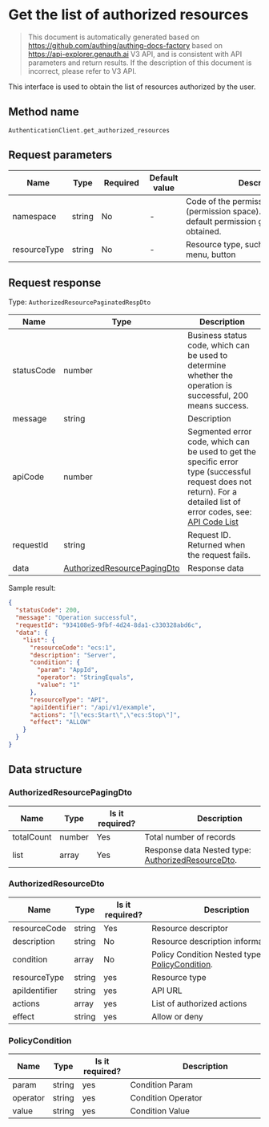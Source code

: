 # Get the list of authorized resources

<!--
Warning⚠️:
Do not modify this document directly,
https://github.com/Authing/authing-docs-factory
Use this project to generate
-->

<LastUpdated />

> This document is automatically generated based on https://github.com/authing/authing-docs-factory based on https://api-explorer.genauth.ai V3 API, and is consistent with API parameters and return results. If the description of this document is incorrect, please refer to V3 API.

This interface is used to obtain the list of resources authorized by the user.

## Method name

`AuthenticationClient.get_authorized_resources`

## Request parameters

| Name         | Type   | <div style="width:80px">Required</div> | Default value | <div style="width:300px">Description</div>                                                                     | <div style="width:200px"></div>Sample value</div> |
| ------------ | ------ | -------------------------------------- | ------------- | -------------------------------------------------------------------------------------------------------------- | ------------------------------------------------- |
| namespace    | string | No                                     | -             | Code of the permission group (permission space). If not passed, the default permission group will be obtained. | `default`                                         |
| resourceType | string | No                                     | -             | Resource type, such as data, API, menu, button                                                                 |                                                   |

## Request response

Type: `AuthorizedResourcePaginatedRespDto`

| Name       | Type                                                                   | Description                                                                                                                                                                                                                                                                                                                                  |
| ---------- | ---------------------------------------------------------------------- | -------------------------------------------------------------------------------------------------------------------------------------------------------------------------------------------------------------------------------------------------------------------------------------------------------------------------------------------- |
| statusCode | number                                                                 | Business status code, which can be used to determine whether the operation is successful, 200 means success.                                                                                                                                                                                                                                 |
| message    | string                                                                 | Description                                                                                                                                                                                                                                                                                                                                  |
| apiCode    | number                                                                 | Segmented error code, which can be used to get the specific error type (successful request does not return). For a detailed list of error codes, see: [API Code List](https://api-explorer.genauth.ai/?tag=group/%E5%BC%80%E5%8F%91%E5%87%86%E5%A4%87#tag/%E5%BC%80%E5%8F%91%E5%87%86%E5%A4%87/%E9%94%99%E8%AF%AF%E5%A4%84%E7%90%86/apiCode) |
| requestId  | string                                                                 | Request ID. Returned when the request fails.                                                                                                                                                                                                                                                                                                 |
| data       | <a href="#AuthorizedResourcePagingDto">AuthorizedResourcePagingDto</a> | Response data                                                                                                                                                                                                                                                                                                                                |

Sample result:

```json
{
  "statusCode": 200,
  "message": "Operation successful",
  "requestId": "934108e5-9fbf-4d24-8da1-c330328abd6c",
  "data": {
    "list": {
      "resourceCode": "ecs:1",
      "description": "Server",
      "condition": {
        "param": "AppId",
        "operator": "StringEquals",
        "value": "1"
      },
      "resourceType": "API",
      "apiIdentifier": "/api/v1/example",
      "actions": "[\"ecs:Start\",\"ecs:Stop\"]",
      "effect": "ALLOW"
    }
  }
}
```

## Data structure

### <a id="AuthorizedResourcePagingDto"></a> AuthorizedResourcePagingDto

| Name       | Type   | <div style="width:80px">Is it required?</div> | <div style="width:300px">Description</div>                                             | <div style="width:200px">Sample value</div> |
| ---------- | ------ | --------------------------------------------- | -------------------------------------------------------------------------------------- | ------------------------------------------- |
| totalCount | number | Yes                                           | Total number of records                                                                |                                             |
| list       | array  | Yes                                           | Response data Nested type: <a href="#AuthorizedResourceDto">AuthorizedResourceDto</a>. |                                             |

### <a id="AuthorizedResourceDto"></a> AuthorizedResourceDto

| Name          | Type   | <div style="width:80px">Is it required?</div> | <div style="width:300px">Description</div>                                    | <div style="width:200px">Sample value</div> |
| ------------- | ------ | --------------------------------------------- | ----------------------------------------------------------------------------- | ------------------------------------------- |
| resourceCode  | string | Yes                                           | Resource descriptor                                                           | `ecs:1`                                     |
| description   | string | No                                            | Resource description information                                              | `Server`                                    |
| condition     | array  | No                                            | Policy Condition Nested type: <a href="#PolicyCondition">PolicyCondition</a>. |                                             |
| resourceType  | string | yes                                           | Resource type                                                                 | DATA                                        |
| apiIdentifier | string | yes                                           | API URL                                                                       | `/api/v1/example`                           |
| actions       | array  | yes                                           | List of authorized actions                                                    | `["ecs:Start","ecs:Stop"]`                  |
| effect        | string | yes                                           | Allow or deny                                                                 | ALLOW                                       |

### <a id="PolicyCondition"></a> PolicyCondition

| Name     | Type   | <div style="width:80px">Is it required?</div> | <div style="width:300px">Description</div> | <div style="width:200px">Example value</div> |
| -------- | ------ | --------------------------------------------- | ------------------------------------------ | -------------------------------------------- |
| param    | string | yes                                           | Condition Param                            | UserPoolId                                   |
| operator | string | yes                                           | Condition Operator                         | Bool                                         |
| value    | string | yes                                           | Condition Value                            | `1`                                          |
